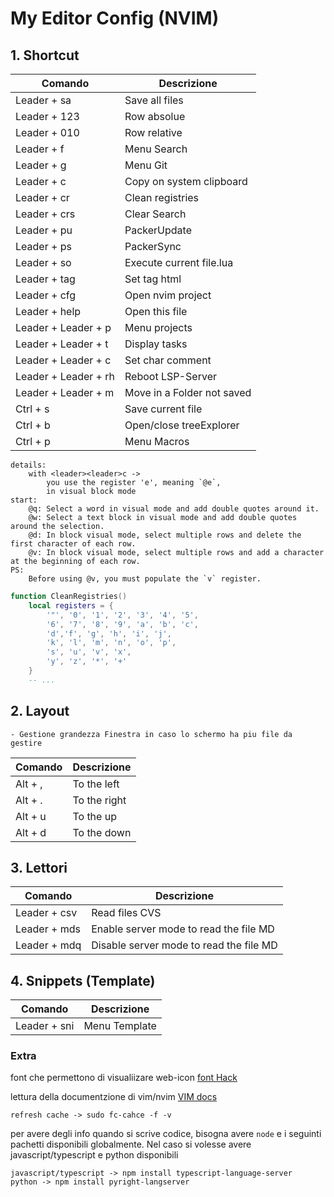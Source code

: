 # My Editor Config (NVIM)

## 1. Shortcut

| Comando                | Descrizione                |
| ---------------------- | -------------------------- |
| Leader + sa            | Save all files             |
| Leader + 123           | Row absolue                |
| Leader + 010           | Row relative               |
| Leader + f             | Menu Search                |
| Leader + g             | Menu Git                   |
| Leader + c             | Copy on system clipboard   |
| Leader + cr            | Clean registries           |
| Leader + crs           | Clear Search               |
| Leader + pu            | PackerUpdate               |
| Leader + ps            | PackerSync                 |
| Leader + so            | Execute current file.lua   |
| Leader + tag           | Set tag html               |
| Leader + cfg           | Open nvim project          |
| Leader + help          | Open this file             |
| Leader + Leader + p    | Menu projects              |
| Leader + Leader + t    | Display tasks              |
| Leader + Leader + c    | Set char comment           |
| Leader + Leader + rh   | Reboot LSP-Server          |
| Leader + Leader + m    | Move in a Folder not saved |
| Ctrl + s               | Save current file          |
| Ctrl + b               | Open/close treeExplorer    |
| Ctrl + p               | Menu Macros                |

    details:
        with <leader><leader>c ->
            you use the register 'e', meaning `@e`,
            in visual block mode
    start:
        @q: Select a word in visual mode and add double quotes around it.
        @w: Select a text block in visual mode and add double quotes around the selection.
        @d: In block visual mode, select multiple rows and delete the first character of each row.
        @v: In block visual mode, select multiple rows and add a character at the beginning of each row.
    PS:
        Before using @v, you must populate the `v` register.

```lua
function CleanRegistries()
    local registers = { 
        '"', '0', '1', '2', '3', '4', '5', 
        '6', '7', '8', '9', 'a', 'b', 'c', 
        'd','f', 'g', 'h', 'i', 'j', 
        'k', 'l', 'm', 'n', 'o', 'p', 
        's', 'u', 'v', 'x', 
        'y', 'z', '*', '+'
    }
    -- ...
```


## 2. Layout

    - Gestione grandezza Finestra in caso lo schermo ha piu file da gestire

| Comando    | Descrizione    |
| ---------- | -------------- |
| Alt + ,    | To the left    |
| Alt + .    | To the right   |
| Alt + u    | To the up      |
| Alt + d    | To the down    |


## 3. Lettori

| Comando      | Descrizione                            |
| ------------ | -------------------------------------- |
| Leader + csv | Read files CVS                         |
| Leader + mds | Enable server mode to read the file MD |
| Leader + mdq | Disable server mode to read the file MD |


## 4. Snippets (Template)

| Comando                | Descrizione                  |
| ---------------------- | ---------------------------- |
| Leader + sni           | Menu Template                |


### Extra

font che permettono di visualiizare web-icon [font Hack](https://github.com/ryanoasis/nerd-fonts/blob/master/patched-fonts/FiraMono/Medium/FiraMonoNerdFontMono-Medium.otf)

lettura della documentzione di vim/nvim [VIM docs](https://youtu.be/rT-fbLFOCy0?si=R5yYmHxDoNBdzHOa)
    
    refresh cache -> sudo fc-cahce -f -v

per avere degli info quando si scrive codice, bisogna avere `node` e i seguinti pachetti disponibili globalmente.
Nel caso si volesse avere javascript/typescript e python disponibili
    
    javascript/typescript -> npm install typescript-language-server
    python -> npm install pyright-langserver 
